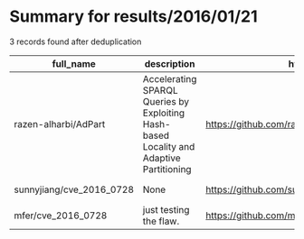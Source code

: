 
# Summary for results/2016/01/21
    
3 records found after deduplication

| full_name | description | html_url | matched_list | matched_count | pushed_at | size | stargazers_count | language | forks_count |
|--------------------------|-----------------------------------------------------------------------------------------|---------------------------------------------|----------------|-----------------|---------------------------|--------|--------------------|------------|---------------|
| razen-alharbi/AdPart | Accelerating SPARQL Queries by Exploiting Hash-based Locality and Adaptive Partitioning | https://github.com/razen-alharbi/AdPart | ['exploit'] | 1 | 2016-01-21 07:49:03+00:00 | 1867 | 9 | C++ | 7 |
| sunnyjiang/cve_2016_0728 | None | https://github.com/sunnyjiang/cve_2016_0728 | ['cve-2'] | 1 | 2016-01-21 09:02:23+00:00 | 56 | 6 | C | 3 |
| mfer/cve_2016_0728 | just testing the flaw. | https://github.com/mfer/cve_2016_0728 | ['cve-2'] | 1 | 2016-01-21 11:27:01+00:00 | 0 | 1 | Shell | 0 |
